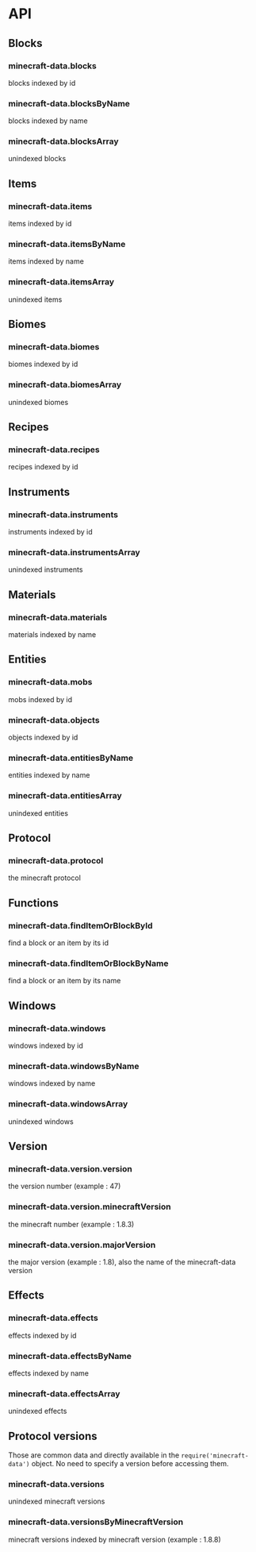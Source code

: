 # API

## Blocks

### minecraft-data.blocks

blocks indexed by id

### minecraft-data.blocksByName

blocks indexed by name

### minecraft-data.blocksArray

unindexed blocks

## Items

### minecraft-data.items

items indexed by id

### minecraft-data.itemsByName

items indexed by name

### minecraft-data.itemsArray

unindexed items

## Biomes

### minecraft-data.biomes

biomes indexed by id

### minecraft-data.biomesArray

unindexed biomes

## Recipes

### minecraft-data.recipes

recipes indexed by id

## Instruments

### minecraft-data.instruments

instruments indexed by id

### minecraft-data.instrumentsArray

unindexed instruments

## Materials

### minecraft-data.materials

materials indexed by name

## Entities

### minecraft-data.mobs

mobs indexed by id

### minecraft-data.objects

objects indexed by id

### minecraft-data.entitiesByName

entities indexed by name

### minecraft-data.entitiesArray

unindexed entities

## Protocol

### minecraft-data.protocol

the minecraft protocol

## Functions

### minecraft-data.findItemOrBlockById

find a block or an item by its id

### minecraft-data.findItemOrBlockByName

find a block or an item by its name

## Windows

### minecraft-data.windows

windows indexed by id

### minecraft-data.windowsByName

windows indexed by name

### minecraft-data.windowsArray

unindexed windows


## Version

### minecraft-data.version.version

the version number (example : 47)

### minecraft-data.version.minecraftVersion

the minecraft number (example : 1.8.3)

### minecraft-data.version.majorVersion

the major version (example : 1.8), also the name of the minecraft-data version

## Effects

### minecraft-data.effects

effects indexed by id

### minecraft-data.effectsByName

effects indexed by name

### minecraft-data.effectsArray

unindexed effects

## Protocol versions

Those are common data and directly available in the `require('minecraft-data')` object.
No need to specify a version before accessing them.

### minecraft-data.versions

unindexed minecraft versions

### minecraft-data.versionsByMinecraftVersion

minecraft versions indexed by minecraft version (example : 1.8.8)

